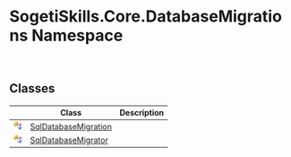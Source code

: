 SogetiSkills.Core.DatabaseMigrations Namespace
==============================================
 


Classes
-------

                | Class                     | Description 
--------------- | ------------------------- | ----------- 
![Public class] | [SqlDatabaseMigration][1] |             
![Public class] | [SqlDatabaseMigrator][2]  |             

[1]: SqlDatabaseMigration/README.md
[2]: SqlDatabaseMigrator/README.md
[Public class]: ../_icons/pubclass.gif "Public class"